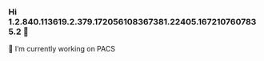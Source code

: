 ### Hi 1.2.840.113619.2.379.172056108367381.22405.1672107607835.2  👋

 🔭 I’m currently working on PACS
 
<!--
**RanjithRed3yNimma/RanjithRed3yNimma** is a ✨ _special_ ✨ repository because its `README.md` (this file) appears on your GitHub profile.

Here are some ideas to get you started:

- 🔭 I’m currently working on ...
- 🌱 I’m currently learning ...
- 👯 I’m looking to collaborate on ...
- 🤔 I’m looking for help with ...
- 💬 Ask me about ...
- 📫 How to reach me: ...
- 😄 Pronouns: ...
- ⚡ Fun fact: ...
-->
